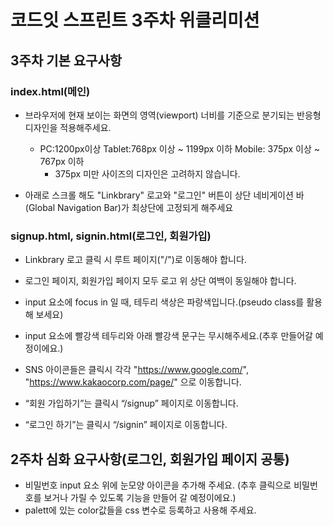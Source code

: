 # 코드잇 스프린트 3주차 위클리미션
## 3주차 기본 요구사항
### index.html(메인)
- 브라우저에 현재 보이는 화면의 영역(viewport) 너비를 기준으로 분기되는 반응형 디자인을 적용해주세요.
  - PC:1200px이상
    Tablet:768px 이상 ~ 1199px 이하
    Mobile: 375px 이상 ~ 767px 이하
    * 375px 미만 사이즈의 디자인은 고려하지 않습니다.
     
- 아래로 스크롤 해도 "Linkbrary" 로고와 "로그인" 버튼이 상단 네비게이션 바(Global Navigation Bar)가 최상단에 고정되게 해주세요

### signup.html, signin.html(로그인, 회원가입)
- Linkbrary 로고 클릭 시 루트 페이지("/")로 이동해야 합니다.
- 로그인 페이지, 회원가입 페이지 모두 로고 위 상단 여백이 동일해야 합니다.
- input 요소에 focus in 일 때, 테두리 색상은 파랑색입니다.(pseudo class를 활용해 보세요)
- input 요소에 빨강색 테두리와 아래 빨강색 문구는 무시해주세요.(추후 만들어갈 예정이에요.)
- SNS 아이콘들은 클릭시 각각 "https://www.google.com/", "https://www.kakaocorp.com/page/" 으로 이동합니다.
 
-  “회원 가입하기”는 클릭시 “/signup” 페이지로 이동합니다.
- “로그인 하기”는 클릭시 “/signin” 페이지로 이동합니다. 

## 2주차 심화 요구사항(로그인, 회원가입 페이지 공통)
- 비밀번호 input 요소 위에 눈모양 아이콘을 추가해 주세요. (추후 클릭으로 비밀번호를 보거나 가릴 수 있도록 기능을 만들어 갈 예정이에요.)
- palett에 있는 color값들을 css 변수로 등록하고 사용해 주세요.
